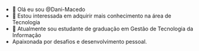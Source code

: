 - 👋 Olá eu sou @Dani-Macedo
- 👀 Estou interessada em adquirir mais conhecimento na área de Tecnologia
- 🌱 Atualmente sou estudante de graduação em Gestão de Tecnologia da Informação
- Apaixonada por desafios e desenvolvimento pessoal.




